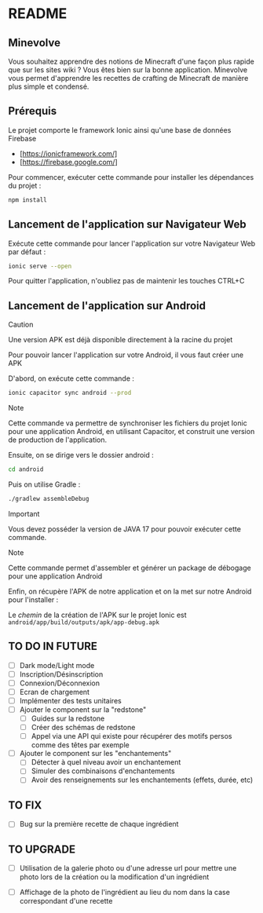 # README

## Minevolve

Vous souhaitez apprendre des notions de Minecraft d'une façon plus rapide que sur les sites wiki ? Vous êtes bien sur la bonne application.
Minevolve vous permet d'apprendre les recettes de crafting de Minecraft de manière plus simple et condensé.

## Prérequis

Le projet comporte le framework Ionic ainsi qu'une base de données Firebase

- [https://ionicframework.com/]
- [https://firebase.google.com/]


Pour commencer, exécuter cette commande pour installer les dépendances du projet  :

```bash
npm install
```

## Lancement de l'application sur Navigateur Web

Exécute cette commande pour lancer l'application sur votre Navigateur Web par défaut :

```bash
ionic serve --open
```

Pour quitter l'application, n'oubliez pas de maintenir les touches CTRL+C

## Lancement de l'application sur Android

> [!CAUTION]
> Une version APK est déjà disponible directement à la racine du projet

Pour pouvoir lancer l'application sur votre Android, il vous faut créer une APK

D'abord, on exécute cette commande :

```bash
ionic capacitor sync android --prod
```

> [!NOTE]
> Cette commande va permettre de synchroniser les fichiers du projet Ionic pour une application Android, en utilisant Capacitor, et construit une version de production de l'application.

Ensuite, on se dirige vers le dossier android :

```bash
cd android
```

Puis on utilise Gradle :

```bash
./gradlew assembleDebug
```

> [!IMPORTANT]
> Vous devez posséder la version de JAVA 17 pour pouvoir exécuter cette commande.

> [!NOTE]
> Cette commande permet d'assembler et générer un package de débogage pour une application Android

Enfin, on récupère l'APK de notre application et on la met sur notre Android pour l'installer :

Le _chemin_ de la création de l'APK sur le projet Ionic est `android/app/build/outputs/apk/app-debug.apk`


## TO DO IN FUTURE

- [ ] Dark mode/Light mode
- [ ] Inscription/Désinscription
- [ ] Connexion/Déconnexion
- [ ] Ecran de chargement
- [ ] Implémenter des tests unitaires
- [ ] Ajouter le component sur la "redstone"
    - [ ] Guides sur la redstone
    - [ ] Créer des schémas de redstone
    - [ ] Appel via une API qui existe pour récupérer des motifs persos comme des têtes par exemple
- [ ] Ajouter le component sur les "enchantements"
    - [ ] Détecter à quel niveau avoir un enchantement
    - [ ] Simuler des combinaisons d'enchantements
    - [ ] Avoir des renseignements sur les enchantements (effets, durée, etc)

## TO FIX

- [ ] Bug sur la première recette de chaque ingrédient


## TO UPGRADE
- [ ] Utilisation de la galerie photo ou d'une adresse url pour mettre une photo lors de la création ou la modification d'un ingrédient
- [ ] Affichage de la photo de l'ingrédient au lieu du nom dans la case correspondant d'une recette


